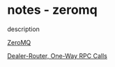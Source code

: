 # notes - zeromq

description

[ZeroMQ](https://zeromq.org/)

[Dealer-Router, One-Way RPC Calls](https://stackoverflow.com/questions/32523885/how-to-implement-oneway-rpc-calls-via-zeromq)
